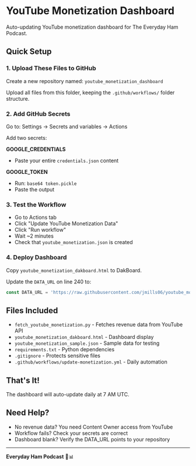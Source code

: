 # YouTube Monetization Dashboard

Auto-updating YouTube monetization dashboard for The Everyday Ham Podcast.

## Quick Setup

### 1. Upload These Files to GitHub

Create a new repository named: `youtube_monetization_dashboard`

Upload all files from this folder, keeping the `.github/workflows/` folder structure.

### 2. Add GitHub Secrets

Go to: Settings → Secrets and variables → Actions

Add two secrets:

**GOOGLE_CREDENTIALS**
- Paste your entire `credentials.json` content

**GOOGLE_TOKEN**  
- Run: `base64 token.pickle`
- Paste the output

### 3. Test the Workflow

- Go to Actions tab
- Click "Update YouTube Monetization Data"
- Click "Run workflow"
- Wait ~2 minutes
- Check that `youtube_monetization.json` is created

### 4. Deploy Dashboard

Copy `youtube_monetization_dakboard.html` to DakBoard.

Update the `DATA_URL` on line 240 to:
```javascript
const DATA_URL = 'https://raw.githubusercontent.com/jmills06/youtube_monetization_dashboard/main/youtube_monetization.json';
```

## Files Included

- `fetch_youtube_monetization.py` - Fetches revenue data from YouTube API
- `youtube_monetization_dakboard.html` - Dashboard display
- `youtube_monetization_sample.json` - Sample data for testing
- `requirements.txt` - Python dependencies
- `.gitignore` - Protects sensitive files
- `.github/workflows/update-monetization.yml` - Daily automation

## That's It!

The dashboard will auto-update daily at 7 AM UTC.

## Need Help?

- No revenue data? You need Content Owner access from YouTube
- Workflow fails? Check your secrets are correct
- Dashboard blank? Verify the DATA_URL points to your repository

---

**Everyday Ham Podcast** 🐷📊
